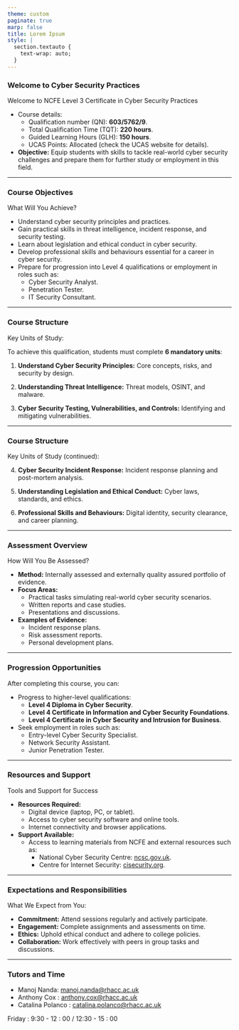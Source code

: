 ```yaml
---
theme: custom
paginate: true
marp: false
title: Lorem Ipsum
style: |
  section.textauto {
    text-wrap: auto;
  }
---
```


### Welcome to Cyber Security Practices

Welcome to NCFE Level 3 Certificate in Cyber Security Practices

- Course details:
  - Qualification number (QN): **603/5762/9**.
  - Total Qualification Time (TQT): **220 hours**.
  - Guided Learning Hours (GLH): **150 hours**.
  - UCAS Points: Allocated (check the UCAS website for details).
- **Objective:** Equip students with skills to tackle real-world cyber security challenges and prepare them for further study or employment in this field.

---

### Course Objectives

What Will You Achieve?

- Understand cyber security principles and practices.
- Gain practical skills in threat intelligence, incident response, and security testing.
- Learn about legislation and ethical conduct in cyber security.
- Develop professional skills and behaviours essential for a career in cyber security.
- Prepare for progression into Level 4 qualifications or employment in roles such as:
  - Cyber Security Analyst.
  - Penetration Tester.
  - IT Security Consultant.

---
<!-- _class: textauto -->
### Course Structure

Key Units of Study:

To achieve this qualification, students must complete **6 mandatory units**:

1. **Understand Cyber Security Principles:** Core concepts, risks, and security by design.

2. **Understanding Threat Intelligence:** Threat models, OSINT, and malware.

3. **Cyber Security Testing, Vulnerabilities, and Controls:** Identifying and mitigating vulnerabilities.

---
<!-- _class: textauto -->
### Course Structure

Key Units of Study (continued):

4. **Cyber Security Incident Response:** Incident response planning and post-mortem analysis.

5. **Understanding Legislation and Ethical Conduct:** Cyber laws, standards, and ethics.

6. **Professional Skills and Behaviours:** Digital identity, security clearance, and career planning.

---

### Assessment Overview

How Will You Be Assessed?

- **Method:** Internally assessed and externally quality assured portfolio of evidence.
- **Focus Areas:**
  - Practical tasks simulating real-world cyber security scenarios.
  - Written reports and case studies.
  - Presentations and discussions.
- **Examples of Evidence:**
  - Incident response plans.
  - Risk assessment reports.
  - Personal development plans.

---

### Progression Opportunities


After completing this course, you can:

- Progress to higher-level qualifications:
  - **Level 4 Diploma in Cyber Security**.
  - **Level 4 Certificate in Information and Cyber Security Foundations**.
  - **Level 4 Certificate in Cyber Security and Intrusion for Business**.
- Seek employment in roles such as:
  - Entry-level Cyber Security Specialist.
  - Network Security Assistant.
  - Junior Penetration Tester.

---

### Resources and Support

Tools and Support for Success

- **Resources Required:**
  - Digital device (laptop, PC, or tablet).
  - Access to cyber security software and online tools.
  - Internet connectivity and browser applications.
- **Support Available:**
  - Access to learning materials from NCFE and external resources such as:
    - National Cyber Security Centre: [ncsc.gov.uk](https://ncsc.gov.uk).
    - Centre for Internet Security: [cisecurity.org](https://cisecurity.org).

---

### Expectations and Responsibilities

What We Expect from You:

- **Commitment:** Attend sessions regularly and actively participate.
- **Engagement:** Complete assignments and assessments on time.
- **Ethics:** Uphold ethical conduct and adhere to college policies.
- **Collaboration:** Work effectively with peers in group tasks and discussions.

---

### Tutors and Time

- Manoj Nanda: manoj.nanda@rhacc.ac.uk
- Anthony Cox : anthony.cox@rhacc.ac.uk
- Catalina Polanco : catalina.polanco@rhacc.ac.uk

Friday : 9:30 - 12 : 00  / 12:30 - 15 : 00
